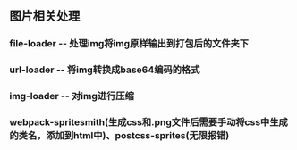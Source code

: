 ## 图片相关处理

### file-loader -- 处理img将img原样输出到打包后的文件夹下

### url-loader -- 将img转换成base64编码的格式

### img-loader -- 对img进行压缩

### webpack-spritesmith\(生成css和.png文件后需要手动将css中生成的类名，添加到html中\)、postcss-sprites\(无限报错\)



